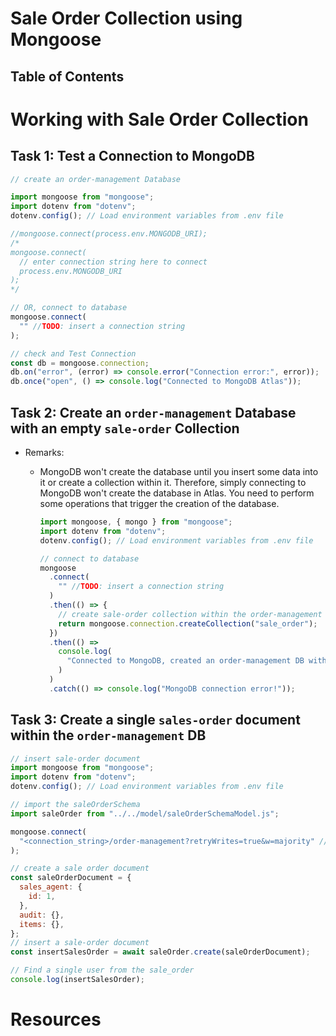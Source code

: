 # Sale Order Collection using Mongoose

## Table of Contents

# Working with Sale Order Collection

## Task 1: Test a Connection to MongoDB

```js
// create an order-management Database

import mongoose from "mongoose";
import dotenv from "dotenv";
dotenv.config(); // Load environment variables from .env file

//mongoose.connect(process.env.MONGODB_URI);
/*
mongoose.connect(
  // enter connection string here to connect
  process.env.MONGODB_URI
);
*/

// OR, connect to database
mongoose.connect(
  "" //TODO: insert a connection string
);

// check and Test Connection
const db = mongoose.connection;
db.on("error", (error) => console.error("Connection error:", error));
db.once("open", () => console.log("Connected to MongoDB Atlas"));
```

## Task 2: Create an `order-management` Database with an empty `sale-order` Collection

- Remarks:

  - MongoDB won't create the database until you insert some data into it or create a collection within it. Therefore, simply connecting to MongoDB won't create the database in Atlas. You need to perform some operations that trigger the creation of the database.

    ```js
    import mongoose, { mongo } from "mongoose";
    import dotenv from "dotenv";
    dotenv.config(); // Load environment variables from .env file

    // connect to database
    mongoose
      .connect(
        "" //TODO: insert a connection string
      )
      .then(() => {
        // create sale-order collection within the order-management DB
        return mongoose.connection.createCollection("sale_order");
      })
      .then(() =>
        console.log(
          "Connected to MongoDB, created an order-management DB with sale-order collection"
        )
      )
      .catch(() => console.log("MongoDB connection error!"));
    ```

## Task 3: Create a single `sales-order` document within the `order-management` DB

```js
// insert sale-order document
import mongoose from "mongoose";
import dotenv from "dotenv";
dotenv.config(); // Load environment variables from .env file

// import the saleOrderSchema
import saleOrder from "../../model/saleOrderSchemaModel.js";

mongoose.connect(
  "<connection_string>/order-management?retryWrites=true&w=majority" //TODO: insert a connection_string)
);

// create a sale order document
const saleOrderDocument = {
  sales_agent: {
    id: 1,
  },
  audit: {},
  items: {},
};
// insert a sale-order document
const insertSalesOrder = await saleOrder.create(saleOrderDocument);

// Find a single user from the sale_order
console.log(insertSalesOrder);
```

# Resources
